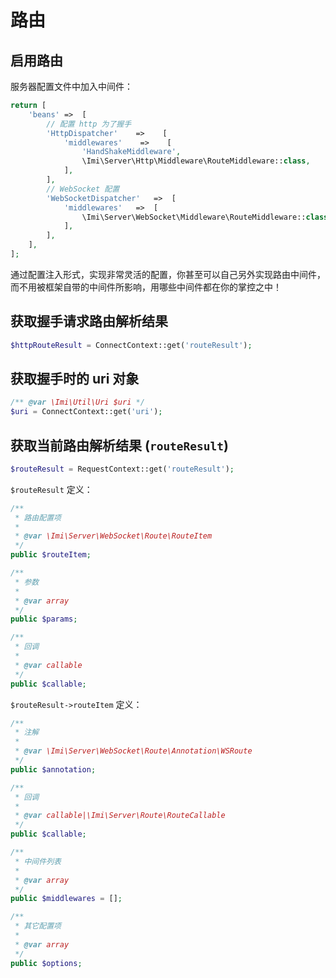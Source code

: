 # 路由

## 启用路由

服务器配置文件中加入中间件：

```php
return [
	'beans'	=>	[
		// 配置 http 为了握手
        'HttpDispatcher'    =>    [
            'middlewares'    =>    [
                'HandShakeMiddleware',
                \Imi\Server\Http\Middleware\RouteMiddleware::class,
            ],
		],
		// WebSocket 配置
		'WebSocketDispatcher'	=>	[
			'middlewares'	=>	[
				\Imi\Server\WebSocket\Middleware\RouteMiddleware::class,
			],
		],
	],
];
```

通过配置注入形式，实现非常灵活的配置，你甚至可以自己另外实现路由中间件，而不用被框架自带的中间件所影响，用哪些中间件都在你的掌控之中！

## 获取握手请求路由解析结果

```php
$httpRouteResult = ConnectContext::get('routeResult');
```

## 获取握手时的 uri 对象

```php
/** @var \Imi\Util\Uri $uri */
$uri = ConnectContext::get('uri');
```

## 获取当前路由解析结果 (`routeResult`)

```php
$routeResult = RequestContext::get('routeResult');
```

`$routeResult` 定义：

```php
/**
 * 路由配置项
 *
 * @var \Imi\Server\WebSocket\Route\RouteItem
 */
public $routeItem;

/**
 * 参数
 *
 * @var array
 */
public $params;

/**
 * 回调
 *
 * @var callable
 */
public $callable;
```

`$routeResult->routeItem` 定义：

```php
/**
 * 注解
 *
 * @var \Imi\Server\WebSocket\Route\Annotation\WSRoute
 */
public $annotation;

/**
 * 回调
 *
 * @var callable|\Imi\Server\Route\RouteCallable
 */
public $callable;

/**
 * 中间件列表
 *
 * @var array
 */
public $middlewares = [];

/**
 * 其它配置项
 *
 * @var array
 */
public $options;
```
